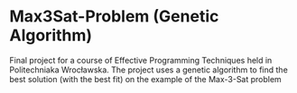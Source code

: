 # Max3Sat-Problem (Genetic Algorithm)

Final project for a course of Effective Programming Techniques held in Politechniaka Wrocławska.
The project uses a genetic algorithm to find the best solution (with the best fit) on the example of the Max-3-Sat problem

